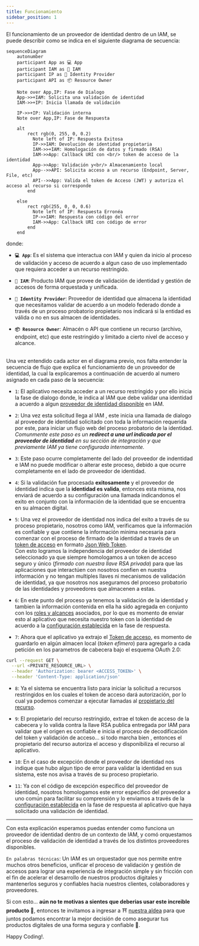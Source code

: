 ```yaml
---
title: Funcionamiento
sidebar_position: 1
---
```


El funcionamiento de un proveedor de identidad dentro de un IAM, se puede
describir como se indica en el siguiente diagrama de secuencia: 

```mermaid
sequenceDiagram
    autonumber
    participant App as 💻 App
    participant IAM as 🔐 IAM
    participant IP as 🪪 Identity Provider
    participant API as 📦 Resource Owner

    Note over App,IP: Fase de Dialogo
    App->>+IAM: Solicita una validación de identidad
    IAM->>+IP: Inicia llamada de validación

    IP->>+IP: Validación interna
    Note over App,IP: Fase de Respuesta

    alt
        rect rgb(0, 255, 0, 0.2)
          Note left of IP: Respuesta Exitosa
          IP->>IAM: Devolución de identidad propietaria
          IAM->>+IAM: Homologación de datos y firmado (RSA)
          IAM->>App: Callback URI con <br/> token de acceso de la identidad
          App->>App: Validación y<br/> Almacenamiento local
          App-->>API: Solicita acceso a un recurso (Endpoint, Server, File, etc)
          API-->>App: Valida el token de Acceso (JWT) y autoriza el acceso al recurso si corresponde
        end

    else
        rect rgb(255, 0, 0, 0.6)
          Note left of IP: Respuesta Erronéa
          IP->>IAM: Respuesta con código del error
          IAM->>App: Callback URI con código de error
        end
    end
```


donde: 

- **`💻 App`**: Es el sistema que interactua con IAM y quien da inicio al proceso de validación y acceso de acuerdo a algun caso de uso implementado que requiera acceder a un recurso restringido.

- **`🔐 IAM`**: Producto IAM que provee de validación de identidad y gestión de accesos de forma orquestada y unificada.

- **`🪪 Identity Provider`**: Proveedor de identidad que almacena la identidad que necesitamos validar de acuerdo a un modelo federado donde a través de un proceso probatorio propietario nos indicará si la entidad es válida o no en sus almacen de identidades.

- **`📦 Resource Owner`**: Almacén o API que contiene un recurso (archivo, endpoint, etc) que este restringido y limitado a cierto nivel de acceso y alcance.

<br />
Una vez entendido cada actor en el diagrama previo, nos falta entender la secuencia de flujo que explica el funcionamiento de un proveedor de identidad, la cual la explicaremos a continuación de acuerdo al numero asignado en cada paso de la secuencia:

- `1`: El aplicativo necesita acceder a un recurso restringido y por ello inicia la fase de dialogo donde, le indica al IAM que debe validar una identidad a acuerdo a algun [proveedor de identidad disponible](./available-providers/) en IAM.

- `2`: Una vez esta solicitud llega al IAM , este inicia una llamada de dialogo al proveedor de identidad solicitado con toda la información requerida por este, para iniciar un flujo web del proceso probatorio de la identidad. <br/>
*Comunmente este paso es un **redirect a una url indicada por el  proveedor de identidad** en su sección de integración y que previamente IAM ya tiene configurada internamente.*

- `3`: Este paso ocurre completamente del lado del proveedor de indentidad e IAM no puede modificar o alterar este proceso, debido a que ocurre completamente en el lado de proveedor de identidad.

- `4`: Si la validación fue procesada **exitosamente** y el proveedor de identidad indica que la **identidad es valida**, entonces esta misma, nos enviará de acuerdo a su configuración una llamada indicandonos el exito en conjunto con la información de la identidad que se encuentra en su almacen digital.

- `5`: Una vez el proveedor de identidad nos indica del exito a través de su proceso propietario, nosotros como IAM, verificamos que la información es confiable y que contiene la información minima necesaria para comenzar con el proceso de firmado de la identidad a través de un [token de acceso](https://en.wikipedia.org/wiki/Access_token) en formato [Json Web Token](https://en.wikipedia.org/wiki/JSON_Web_Token). <br/>
Con esto logramos la independencia del proveedor de identidad seleccionado ya que siempre homologamos a un token de acceso seguro y único (*firmado con nuestra llave RSA privada*) para que las aplicaciones que interactúen con nosotros confien en nuestra información y no tengan multiples llaves ni mecanismos de validación de identidad, ya que nosotros nos aseguramos del proceso probatorio de las identidades y proveedores que almacenen a estas.

- `6`: En este punto del proceso ya tenemos la validación de la identidad y tambien la información contenida en ella ha sido agregada en conjunto con los [roles y alcances](./index.md) asociados, por lo que es momento de enviar esto al aplicativo que necesita nuestro token con la identidad de acuerdo a la [configuración establecida](./index.md#fase-de-respuesta) en la fase de respuesta.

- `7`: Ahora que el aplicativo ya extrajo el [Token de acceso](https://en.wikipedia.org/wiki/Access_token), es momento de guardarlo en algún almacen local (*token efimero*) para agregarlo a cada petición en los parametros de cabecera bajo el esquema OAuth 2.0: <br /> 

```bash
curl --request GET \
  --url <PRIVATE_RESOURCE_URL> \
  --header 'Authorization: bearer <ACCESS_TOKEN>' \
  --header 'Content-Type: application/json' 
```
- `8`: Ya el sistema se encuentra listo para iniciar la solicitud a recursos restringidos en los cuales el token de acceso dará autorización, por lo cual ya podemos comenzar a ejecutar llamadas al [propietario del recurso](https://www.oauth.com/oauth2-servers/the-resource-server/).

- `9`: El propietario del recurso restringido, extrae el token de acceso de la cabecera y lo valida contra la llave RSA publica entregada por IAM para validar que el origen es confiable e inicia el proceso de decodificación del token y validación de acceso... si todo marcha bien , entonces el propietario del recurso autoriza el acceso y disponibiliza el recurso al aplicativo.

- `10`: En el caso de excepción donde el proveedor de identidad nos indique que hubo algun tipo de error para validar la identidad en sus sistema, este nos avisa a través de su proceso propietario.

- `11`: Ya con el código de excepción especifico del proveedor de identidad,  nosotros homologamos este error especifico del proveedor a uno común para facilitar su comprensión y lo enviamos a través de la [configuración establecida](./index.md#fase-de-respuesta) en la fase de respuesta al aplicativo que haya solicitado una validación de identidad.

---

Con esta explicación esperamos puedas entender como funciona un proveedor de identidad dentro de un contexto de IAM, y comó orquestamos el proceso de validación de identidad a través de los distintos proveedores disponibles.

`En palabras técnicas`: Un IAM es un orquestador que nos permite entre muchos otros beneficios, unificar el proceso de validación y gestión de accesos para lograr una experiencia de integración simple y sin fricción con el fin de acelerar el desarrollo de nuestros productos digitales y mantenerlos seguros y confiables hacia nuestros clientes, colaboradores y proveedores.

Si con esto... **aún no te motivas a sientes que deberias usar este increible producto 🥹**, entonces te invitamos a ingresar a ⛩ [nuestra aldea](./../how-to-contribute/) para que juntos podamos encontrar la mejor decisión de como asegurar tus productos digitales de una forma segura y confiable 🥷.

Happy Coding!.


